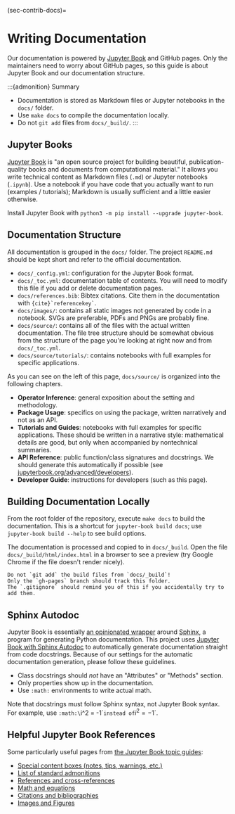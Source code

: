 (sec-contrib-docs)=
# Writing Documentation

Our documentation is powered by [Jupyter Book](https://jupyterbook.org/intro.html) and GitHub pages.
Only the maintainers need to worry about GitHub pages, so this guide is about Jupyter Book and our documentation structure.

:::{admonition} Summary
- Documentation is stored as Markdown files or Jupyter notebooks in the `docs/` folder.
- Use `make docs` to compile the documentation locally.
- Do not `git add` files from `docs/_build/`.
:::

## Jupyter Books

[Jupyter Book](https://jupyterbook.org/intro.html) is "an open source project for building beautiful, publication-quality books and documents from computational material."
It allows you write technical content as Markdown files (`.md`) or Jupyter notebooks (`.ipynb`).
Use a notebook if you have code that you actually want to run (examples / tutorials); Markdown is usually sufficient and a little easier otherwise.

Install Jupyter Book with `python3 -m pip install --upgrade jupyter-book`.

## Documentation Structure

All documentation is grouped in the `docs/` folder.
The project `README.md` should be kept short and refer to the official documentation.

- `docs/_config.yml`: configuration for the Jupyter Book format.
- `docs/_toc.yml`: documentation table of contents. You will need to modify this file if you add or delete documentation pages.
- `docs/references.bib`: Bibtex citations. Cite them in the documentation with `` {cite}`referencekey` ``.
- `docs/images/`: contains all static images not generated by code in a notebook. SVGs are preferable, PDFs and PNGs are probably fine.
- `docs/source/`: contains all of the files with the actual written documentation. The file tree structure should be somewhat obvious from the structure of the page you're looking at right now and from `docs/_toc.yml`.
- `docs/source/tutorials/`: contains notebooks with full examples for specific applications.

<!-- - `docs/requirements.txt`: Software dependencies for compiling the documentation. -->

As you can see on the left of this page, `docs/source/` is organized into the following chapters.
- **Operator Inference**: general exposition about the setting and methodology.
- **Package Usage**: specifics on using the package, written narratively and not as an API.
- **Tutorials and Guides**: notebooks with full examples for specific applications. These should be written in a narrative style: mathematical details are good, but only when accompanied by nontechnical summaries.
- **API Reference**: public function/class signatures and docstrings. We should generate this automatically if possible (see [jupyterbook.org/advanced/developers](https://jupyterbook.org/advanced/developers.html)).
- **Developer Guide**: instructions for developers (such as this page).

## Building Documentation Locally

From the root folder of the repository, execute `make docs` to build the documentation.
This is a shortcut for `jupyter-book build docs`; use `jupyter-book build --help` to see build options.

The documentation is processed and copied to in `docs/_build`.
Open the file `docs/_build/html/index.html` in a browser to see a preview (try Google Chrome if the file doesn't render nicely).

```{attention}
Do not `git add` the build files from `docs/_build`!
Only the `gh-pages` branch should track this folder.
The `.gitignore` should remind you of this if you accidentally try to add them.
```

## Sphinx Autodoc

Jupyter Book is essentially [an opinionated wrapper](https://jupyterbook.org/en/stable/explain/sphinx.html) around [Sphinx](https://www.sphinx-doc.org/en/master/), a program for generating Python documentation.
This project uses [Jupyter Book with Sphinx Autodoc](https://jupyterbook.org/en/stable/advanced/developers.html) to automatically generate documentation straight from code docstrings.
Because of our settings for the automatic documentation generation, please follow these guidelines.
- Class docstrings should _not_ have an "Attributes" or "Methods" section.
- Only properties show up in the documentation.
- Use `:math:` environments to write actual math.

Note that docstrings must follow Sphinx syntax, not Jupyter Book syntax.
For example, use `:math:\`i^2 = -1\`` instead of `$i^2 = -1$`.

## Helpful Jupyter Book References

Some particularly useful pages from [the Jupyter Book topic guides](https://jupyterbook.org/intro.html):

- [Special content boxes (notes, tips, warnings, etc.)](https://jupyterbook.org/content/content-blocks.html)
- [List of standard admonitions](https://sphinx-book-theme.readthedocs.io/en/latest/reference/kitchen-sink/paragraph-markup.html#admonitions)
- [References and cross-references](https://jupyterbook.org/content/references.html)
- [Math and equations](https://jupyterbook.org/content/math.html)
- [Citations and bibliographies](https://jupyterbook.org/content/citations.html)
- [Images and Figures](https://jupyterbook.org/content/figures.html)
